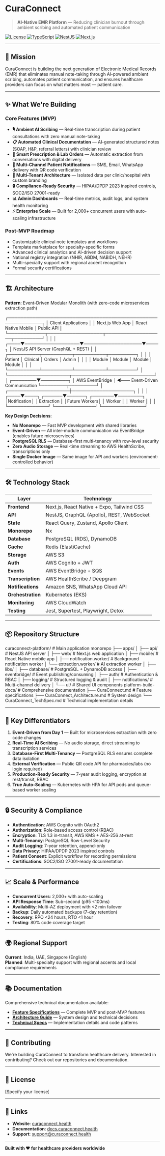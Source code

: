 # CuraConnect

> **AI-Native EMR Platform** — Reducing clinician burnout through ambient scribing and automated patient communication

[![License](https://img.shields.io/badge/license-MIT-blue.svg)](LICENSE)
[![TypeScript](https://img.shields.io/badge/TypeScript-5.x-blue)](https://www.typescriptlang.org/)
[![NestJS](https://img.shields.io/badge/NestJS-10.x-red)](https://nestjs.com/)
[![Next.js](https://img.shields.io/badge/Next.js-14.x-black)](https://nextjs.org/)

---

## 🎯 Mission

CuraConnect is building the next generation of Electronic Medical Records (EMR) that eliminates manual note-taking through AI-powered ambient scribing, automates patient communication, and ensures healthcare providers can focus on what matters most — patient care.

---

## ✨ What We're Building

### Core Features (MVP)

- **🎙️ Ambient AI Scribing** — Real-time transcription during patient consultations with zero manual note-taking
- **📋 Automated Clinical Documentation** — AI-generated structured notes (SOAP, H&P, referral letters) with clinician review
- **💊 Smart Prescription & Lab Orders** — Automatic extraction from conversations with digital delivery
- **📱 Multi-Channel Patient Notifications** — SMS, Email, WhatsApp delivery with QR code verification
- **🏥 Multi-Tenant Architecture** — Isolated data per clinic/hospital with custom branding
- **🔒 Compliance-Ready Security** — HIPAA/DPDP 2023 inspired controls, SOC2/ISO 27001-ready
- **📊 Admin Dashboards** — Real-time metrics, audit logs, and system health monitoring
- **⚡ Enterprise Scale** — Built for 2,000+ concurrent users with auto-scaling infrastructure

### Post-MVP Roadmap

- Customizable clinical note templates and workflows
- Template marketplace for specialty-specific forms
- Advanced clinical analytics and AI-driven decision support
- National registry integration (NHIR, ABDM, NABIDH, NEHR)
- Multi-specialty support with regional accent recognition
- Formal security certifications

---

## 🏗️ Architecture

**Pattern**: Event-Driven Modular Monolith (with zero-code microservices extraction path)

┌─────────────────────────────────────────────────────────────┐ │ Client Applications │ │ Next.js Web App │ React Native Mobile │ Public API │ └────────────┬──────────────────┬───────────────────┬─────────┘ │ │ │ ┌────▼──────────────────▼───────────────────▼────┐ │ NestJS API Server (GraphQL + REST) │ │ ┌──────────┬──────────┬──────────┬─────────┐ │ │ │ Patient │ Clinical │ Orders │ Admin │ │ │ │ Module │ Module │ Module │ Module │ │ │ └──────────┴──────────┴──────────┴─────────┘ │ └────────────────────┬───────────────────────────┘ │ ┌────────▼─────────┐ │ AWS EventBridge │ ◄─── Event-Driven Communication └────────┬─────────┘ │ ┌────────────────────┼────────────────────┐ │ │ │ ┌────▼────┐ ┌──────▼──────┐ ┌───────▼────────┐ │Notification│ │ Extraction │ │Future Workers│ │ Worker │ │ Worker │ │ │ └─────────────┘ └─────────────┘ └──────────────┘

**Key Design Decisions**:
- **Nx Monorepo** — Fast MVP development with shared libraries
- **Event-Driven** — All inter-module communication via EventBridge (enables future microservices)
- **PostgreSQL RLS** — Database-first multi-tenancy with row-level security
- **Zero Audio Storage** — Real-time streaming to AWS HealthScribe, transcriptions only
- **Single Docker Image** — Same image for API and workers (environment-controlled behavior)

---

## 🛠️ Technology Stack

| Layer | Technology |
|-------|-----------|
| **Frontend** | Next.js, React Native + Expo, Tailwind CSS |
| **API** | NestJS, GraphQL (Apollo), REST, WebSocket |
| **State** | React Query, Zustand, Apollo Client |
| **Monorepo** | Nx |
| **Database** | PostgreSQL (RDS), DynamoDB |
| **Cache** | Redis (ElastiCache) |
| **Storage** | AWS S3 |
| **Auth** | AWS Cognito + JWT |
| **Events** | AWS EventBridge + SQS |
| **Transcription** | AWS HealthScribe / Deepgram |
| **Notifications** | Amazon SNS, WhatsApp Cloud API |
| **Orchestration** | Kubernetes (EKS) |
| **Monitoring** | AWS CloudWatch |
| **Testing** | Jest, Supertest, Playwright, Detox |

---

## 📦 Repository Structure

curaconnect-platform/ # Main application monorepo ├── apps/ │ ├── api/ # NestJS API server │ ├── web/ # Next.js web application │ ├── mobile/ # React Native mobile app │ ├── notification.worker/ # Background notification worker │ └── extraction.worker/ # AI extraction worker │ ├── libs/ │ ├── database/ # PostgreSQL + DynamoDB access │ ├── eventbridge/ # Event publishing/consuming │ ├── auth/ # Authentication & RBAC │ ├── logging/ # Structured logging & audit │ ├── notifications/ # Multi-channel delivery │ └── ui/ # Shared UI components platform-build-docs/ # Comprehensive documentation ├── CuraConnect.md # Feature specifications ├── CuraConnect_Architecture.md # System design └── CuraConnect_TechSpec.md # Technical implementation details

---

## 🚀 Key Differentiators

1. **Event-Driven from Day 1** — Built for microservices extraction with zero code changes
2. **Real-Time AI Scribing** — No audio storage, direct streaming to transcription services
3. **Database-First Multi-Tenancy** — PostgreSQL RLS ensures complete data isolation
4. **External Verification** — Public QR code API for pharmacies/labs (no login required)
5. **Production-Ready Security** — 7-year audit logging, encryption at rest/transit, RBAC
6. **True Auto-Scaling** — Kubernetes with HPA for API pods and queue-based worker scaling

---

## 🔒 Security & Compliance

- **Authentication**: AWS Cognito with OAuth2
- **Authorization**: Role-based access control (RBAC)
- **Encryption**: TLS 1.3 in-transit, AWS KMS + AES-256 at-rest
- **Multi-Tenancy**: PostgreSQL Row-Level Security
- **Audit Logging**: 7-year retention, append-only
- **Data Privacy**: HIPAA/DPDP 2023 inspired controls
- **Patient Consent**: Explicit workflow for recording permissions
- **Certifications**: SOC2/ISO 27001-ready documentation

---

## 📈 Scale & Performance

- **Concurrent Users**: 2,000+ with auto-scaling
- **API Response Time**: Sub-second (p95 <100ms)
- **Availability**: Multi-AZ deployment with <2 min failover
- **Backup**: Daily automated backups (7-day retention)
- **Recovery**: RPO <24 hours, RTO <1 hour
- **Testing**: 80% code coverage target

---

## 🌍 Regional Support

**Current**: India, UAE, Singapore (English)  
**Planned**: Multi-specialty support with regional accents and local compliance requirements

---

## 📚 Documentation

Comprehensive technical documentation available:

- **[Feature Specifications](platform-build-docs/CuraConnect.md)** — Complete MVP and post-MVP features
- **[Architecture Guide](platform-build-docs/CuraConnect_Architecture.md)** — System design and technical decisions
- **[Technical Specs](platform-build-docs/CuraConnect_TechSpec.md)** — Implementation details and code patterns

---

## 🤝 Contributing

We're building CuraConnect to transform healthcare delivery. Interested in contributing? Check out our repositories and documentation.

---

## 📄 License

[Specify your license]

---

## 🔗 Links

- **Website**: [curaconnect.health](#)
- **Documentation**: [docs.curaconnect.health](#)
- **Support**: support@curaconnect.health

---

**Built with ❤️ for healthcare providers worldwide**
